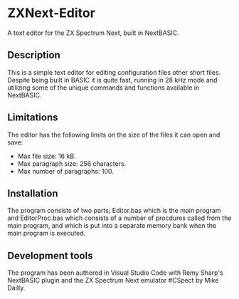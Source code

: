 # ZXNext-Editor
A text editor for the ZX Spectrum Next, built in NextBASIC.

## Description
This is a simple text editor for editing configuration files other short files.
Despite being built in BASIC it is quite fast, running in 28 kHz mode and utilizing some of the unique commands and functions available in NextBASIC.

## Limitations
The editor has the following limits on the size of the files it can open and save:
* Max file size: 16 kB.
* Max paragraph size: 256 characters.
* Max number of paragraphs: 100.

## Installation
The program consists of two parts; Editor.bas which is the main program and EditorProc.bas which consists of a number of procdures called from the main program, and which is put into a separate memory bank when the main program is executed.

## Development tools
The program has been authored in Visual Studio Code with Remy Sharp's NextBASIC plugin and the ZX Spectrum Next emulator #CSpect by Mike Dailly.
